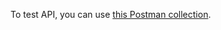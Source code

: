 To test API, you can
use [this Postman collection](https://api.postman.com/collections/27601285-3353ab99-82e8-4fc2-9ae6-1556dd0c5b01?access_key=PMAT-01H3CW2BZY3GPM3NX6WFK68HEM).